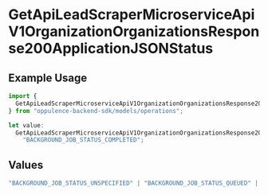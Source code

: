 # GetApiLeadScraperMicroserviceApiV1OrganizationOrganizationsResponse200ApplicationJSONStatus

## Example Usage

```typescript
import {
  GetApiLeadScraperMicroserviceApiV1OrganizationOrganizationsResponse200ApplicationJSONStatus,
} from "oppulence-backend-sdk/models/operations";

let value:
  GetApiLeadScraperMicroserviceApiV1OrganizationOrganizationsResponse200ApplicationJSONStatus =
    "BACKGROUND_JOB_STATUS_COMPLETED";
```

## Values

```typescript
"BACKGROUND_JOB_STATUS_UNSPECIFIED" | "BACKGROUND_JOB_STATUS_QUEUED" | "BACKGROUND_JOB_STATUS_IN_PROGRESS" | "BACKGROUND_JOB_STATUS_COMPLETED" | "BACKGROUND_JOB_STATUS_FAILED" | "BACKGROUND_JOB_STATUS_CANCELLED" | "BACKGROUND_JOB_STATUS_TIMED_OUT"
```